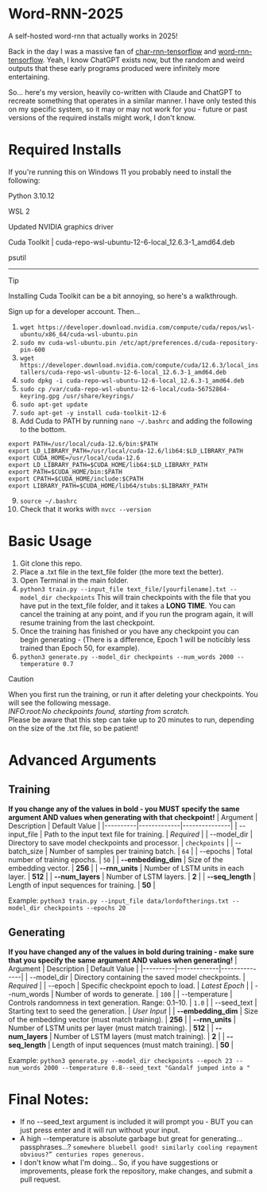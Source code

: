 # Word-RNN-2025
A self-hosted word-rnn that actually works in 2025! 

Back in the day I was a massive fan of  [char-rnn-tensorflow](https://github.com/sherjilozair/char-rnn-tensorflow) and [word-rnn-tensorflow](https://github.com/hunkim/word-rnn-tensorflow). Yeah, I know ChatGPT exists now, but the random and weird outputs that these early programs produced were infinitely more entertaining.

So... here's my version, heavily co-written with Claude and ChatGPT to recreate something that operates in a similar manner. I have only tested this on my specific system, so it may or may not work for you - future or past versions of the required installs might work, I don't know.

# Required Installs
If you're running this on Windows 11 you probably need to install the following: 

Python 3.10.12

WSL 2

Updated NVIDIA graphics driver

Cuda Toolkit | cuda-repo-wsl-ubuntu-12-6-local_12.6.3-1_amd64.deb 

psutil

-----

> [!TIP]
> Installing Cuda Toolkit can be a bit annoying, so here's a walkthrough.

Sign up for a developer account. Then...

1. ```wget https://developer.download.nvidia.com/compute/cuda/repos/wsl-ubuntu/x86_64/cuda-wsl-ubuntu.pin```
2. ```sudo mv cuda-wsl-ubuntu.pin /etc/apt/preferences.d/cuda-repository-pin-600```
3. ```wget https://developer.download.nvidia.com/compute/cuda/12.6.3/local_installers/cuda-repo-wsl-ubuntu-12-6-local_12.6.3-1_amd64.deb```
4. ```sudo dpkg -i cuda-repo-wsl-ubuntu-12-6-local_12.6.3-1_amd64.deb```
5. ```sudo cp /var/cuda-repo-wsl-ubuntu-12-6-local/cuda-56752864-keyring.gpg /usr/share/keyrings/```
6. ```sudo apt-get update```
7. ```sudo apt-get -y install cuda-toolkit-12-6```
8. Add Cuda to PATH by running ```nano ~/.bashrc``` and adding the following to the bottom. 
```
export PATH=/usr/local/cuda-12.6/bin:$PATH
export LD_LIBRARY_PATH=/usr/local/cuda-12.6/lib64:$LD_LIBRARY_PATH
export CUDA_HOME=/usr/local/cuda-12.6
export LD_LIBRARY_PATH=$CUDA_HOME/lib64:$LD_LIBRARY_PATH
export PATH=$CUDA_HOME/bin:$PATH
export CPATH=$CUDA_HOME/include:$CPATH
export LIBRARY_PATH=$CUDA_HOME/lib64/stubs:$LIBRARY_PATH
```
9. ```source ~/.bashrc```
10. Check that it works with ```nvcc --version```

# Basic Usage
1. Git clone this repo.
2. Place a .txt file in the text_file folder (the more text the better).
3. Open Terminal in the main folder.
4. `python3 train.py --input_file text_file/[yourfilename].txt --model_dir checkpoints`
This will train checkpoints with the file that you have put in the text_file folder, and it takes a **LONG TIME**. You can cancel the training at any point, and if you run the program again, it will resume training from the last checkpoint.
5. Once the training has finished or you have any checkpoint you can begin generating - (There is a difference, Epoch 1 will be noticibly less trained than Epoch 50, for example).
6. `python3 generate.py --model_dir checkpoints --num_words 2000 --temperature 0.7`
> [!CAUTION]
> When you first run the training, or run it after deleting your checkpoints. You will see the following message.  
> *INFO:root:No checkpoints found, starting from scratch.*  
> Please be aware that this step can take up to 20 minutes to run, depending on the size of the .txt file, so be patient!

# Advanced Arguments
## Training
**If you change any of the values in bold - you MUST specify the same argument AND values when generating with that checkpoint!**
| Argument | Description | Default Value |
|----------|-------------|---------------|
| --input_file	| Path to the input text file for training.	| *Required* |
| --model_dir |	Directory to save model checkpoints and processor. | `checkpoints` |
| --batch_size | Number of samples per training batch. | `64` |
| --epochs | Total number of training epochs. | `50` |
| **--embedding_dim** | Size of the embedding vector. | **256** |
| **--rnn_units** | Number of LSTM units in each layer. | **512** |
| **--num_layers** | Number of LSTM layers. | **2** |
| **--seq_length** | Length of input sequences for training. | **50** |

Example:
`python3 train.py --input_file data/lordoftherings.txt --model_dir checkpoints --epochs 20`

## Generating
**If you have changed any of the values in bold during training - make sure that you specify the same argument AND values when generating!**
| Argument | Description | Default Value |
|----------|-------------|---------------|
| --model_dir | Directory containing the saved model checkpoints.	| *Required* |
| --epoch	| Specific checkpoint epoch to load. | *Latest Epoch* |
| --num_words	| Number of words to generate. | `100` |
| --temperature	| Controls randomness in text generation. Range: 0.1–10. | `1.0` |
| --seed_text	| Starting text to seed the generation. | *User Input* |
| **--embedding_dim**	| Size of the embedding vector (must match training). | **256** |
| **--rnn_units**	| Number of LSTM units per layer (must match training). | **512** |
| **--num_layers**	| Number of LSTM layers (must match training). | **2** |
| **--seq_length**	| Length of input sequences (must match training). | **50** |

Example:
`python3 generate.py --model_dir checkpoints --epoch 23 --num_words 2000 --temperature 0.8--seed_text "Gandalf jumped into a "`

# Final Notes:
- If no --seed_text argument is included it will prompt you - BUT you can just press enter and it will run without your input.
- A high --temperature is absolute garbage but great for generating... passphrases...? ```somewhere bluebell good! similarly cooling repayment obvious?” centuries ropes generous.```
- I don't know what I'm doing... So, if you have suggestions or improvements, please fork the repository, make changes, and submit a pull request.
